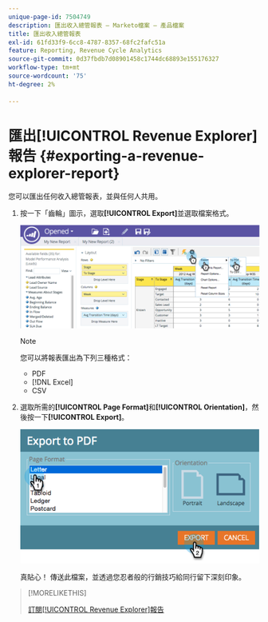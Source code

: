 ```yaml
---
unique-page-id: 7504749
description: 匯出收入總管報表 — Marketo檔案 — 產品檔案
title: 匯出收入總管報表
exl-id: 61fd33f9-6cc8-4787-8357-68fc2fafc51a
feature: Reporting, Revenue Cycle Analytics
source-git-commit: 0d37fbdb7d08901458c1744dc68893e155176327
workflow-type: tm+mt
source-wordcount: '75'
ht-degree: 2%

---
```


# 匯出[!UICONTROL Revenue Explorer]報告 {#exporting-a-revenue-explorer-report}

您可以匯出任何收入總管報表，並與任何人共用。

1. 按一下「齒輪」圖示，選取&#x200B;**[!UICONTROL Export]**&#x200B;並選取檔案格式。

   ![](assets/image2015-3-26-14-3a2-3a19.png)

   >[!NOTE]
   >
   >您可以將報表匯出為下列三種格式：
   >
   >* PDF
   >* [!DNL Excel]
   >* CSV

1. 選取所需的&#x200B;**[!UICONTROL Page Format]**&#x200B;和&#x200B;**[!UICONTROL Orientation]**，然後按一下&#x200B;**[!UICONTROL Export]**。

   ![](assets/image2015-3-27-16-3a18-3a34.png)

   真貼心！ 傳送此檔案，並透過您忍者般的行銷技巧給同行留下深刻印象。

>[!MORELIKETHIS]
>
>[訂閱[!UICONTROL Revenue Explorer]報告](/help/marketo/product-docs/reporting/revenue-cycle-analytics/revenue-explorer/subscribe-to-a-revenue-explorer-report.md)
